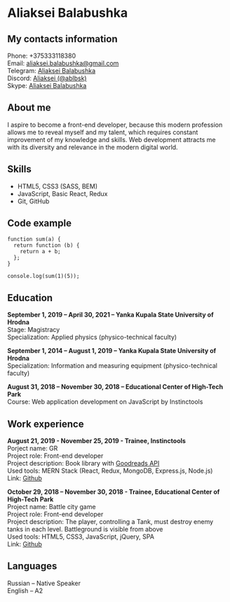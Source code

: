 # Aliaksei Balabushka  

## My contacts information
Phone:  +375333118380   
Email:  aliaksei.balabushka@gmail.com     
Telegram: [Aliaksei Balabushka](https://t.me/ablbsk)  
Discord: [Aliaksei (@ablbsk)](https://discordapp.com/users/289805391091728385/)  
Skype:  [Aliaksei Balabushka](https://join.skype.com/invite/DjqCQL1KupOn)  

## About me
I aspire to become a front-end developer, because this modern profession allows me to reveal myself and my talent, which requires constant improvement of my knowledge and skills. Web development attracts me with its diversity and relevance in the modern digital world.  

## Skills
- HTML5, CSS3 (SASS, BEM)
- JavaScript, Basic React, Redux
- Git, GitHub  

## Code example
```
function sum(a) {
  return function (b) {
    return a + b;
  };
}

console.log(sum(1)(5));
```

## Education
**September 1, 2019 – April 30, 2021 – Yanka Kupala State University of Hrodna**  
Stage: Magistracy  
Specialization: Applied physics (physico-technical faculty)  
  
**September 1, 2014 – August 1, 2019 – Yanka Kupala State University of Hrodna**  
Specialization: Information and measuring equipment (physico-technical faculty)  
  
**August 31, 2018 – November 30, 2018 – Educational Center of High-Tech Park**  
Course: Web application development on JavaScript by Instinctools  

## Work experience 
**August 21, 2019 - November 25, 2019 - Trainee, Instinctools**  
Porject name: GR  
Project role: Front-end developer  
Project description: Book library with [Goodreads API](https://www.goodreads.com/api)  
Used tools: MERN Stack (React, Redux, MongoDB, Express.js, Node.js)  
Link: [Github](https://github.com/ablbsk/GR)  
  
**October 29, 2018 – November 30, 2018 - Trainee, Educational Center of High-Tech Park**  
Project name: Battle city game  
Project role: Front-end developer  
Project description: The player, controlling a Tank, must destroy enemy tanks in each level. Battleground is visible from above  
Used tools:  HTML5, CSS3, JavaScript, jQuery, SPA  
Link: [Github](https://is.gd/4fcCf8)   

## Languages
Russian – Native Speaker  
English – A2  